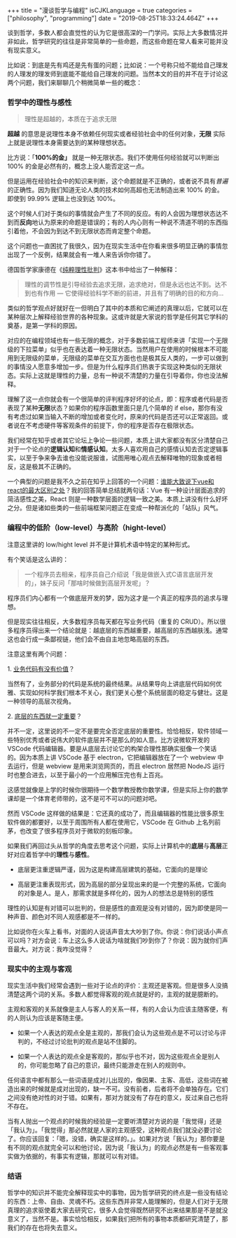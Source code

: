 +++
title = "漫谈哲学与编程"
isCJKLanguage = true
categories = ["philosophy", "programming"]
date = "2019-08-25T18:33:24.464Z"
+++

谈到哲学，多数人都会直觉性的认为它是很高深的一门学问。实际上大多数情况并非如此，哲学研究的往往是非常简单的一些命题，而这些命题在常人看来可能并没有现实意义。

比如说：到底是先有鸡还是先有蛋的问题；比如说：一个号称只给不能给自己理发的人理发的理发师到底能不能给自己理发的问题。当然本文的目的并不在于讨论这两个问题，我们来聊聊几个稍微简单一些的概念：

### 哲学中的理性与感性

> 理性是超越的，本质在于追求无限

**超越** 的意思是说理性本身不依赖任何现实或者经验社会中的任何对象，**无限** 实际上就是说理性本身需要达到的某种理想状态。

比方说：「**100%的金」** 就是一种无限状态。我们不使用任何经验就可以判断出 100% 的金是必然有的，概念上没人能否定这一点。

但是运用在经验社会中的知识来判断，这个命题就是不正确的，或者说不具有*普遍*的正确性。因为我们知道无论人类的技术如何高超也无法制造出来 100% 的金。即使到 99.99% 逻辑上也没到达 100%。

这个时候人们对于类似的事情就会产生了不同的反应。有的人会因为理想状态达不到而**反向**地认为原来的命题是错误的；有的人内心则有一种说不清道不明的东西指引着他，不会因为到达不到无限状态而肯定整个命题。

这个问题也一直困扰了我很久，因为在现实生活中在你看来很多明显正确的事情忽出现了一个反例，结果就会有一堆人来告诉你你错了。

德国哲学家康德在《[纯粹理性批判](https://zh.wikipedia.org/wiki/%E7%BA%AF%E7%B2%B9%E7%90%86%E6%80%A7%E6%89%B9%E5%88%A4)》这本书中给出了一种解释：

> 理性的调节性是引导经验去追求无限，追求绝对，但是永远也达不到。达不到也有作用 — 它使得经验科学不断的前进，并且有了明确的目的和方向…

类似的哲学观点好就好在一但明白了其中的本质和它阐述的真理以后，它就可以在某种层次上解释经验世界的各种现象。这或许就是大家说的哲学是任何其它学科的奠基，是第一学科的原因。

对应的在编程领域也有一些无限的概念，对于多数前端工程师来讲「实现一个无限级的下拉菜单」似乎也在表达着一种无限状态。当然用户在使用的时候根本不可能用到无限级的菜单，无限级的菜单在交互方面也也是极其反人类的，一步可以做到的事情没人愿意多增加一步。但是为什么程序员们热衷于实现这种类似的无限状态。实际上这就是理性的力量，总有一种说不清楚的力量在引导着你，你也没法解释。

理解了这一点你就会有一个很简单的评判程序好坏的论点，即：程序或者代码是否表现了某种**无限**状态？如果你的程序函数里面只是几个简单的 if else，那你有没有考虑过如果当输入不断的增加或者变化时，原来的代码是否还可以正常返回。或者说在不考虑硬件等客观条件的前提下，你的程序是否存在极限状态。

我们经常在知乎或者其它论坛上争论一些问题，本质上讲大家都没有区分清楚自己对于一个论点的**逻辑认知**和**情感认知**。太多人喜欢用自己的感情认知去否定逻辑事实，以至于争来争去谁也没能说服谁，试图用唯心观点去解释唯物的现象或者相反，这是极其不正确的。

一个典型的问题是我不久之前在知乎上回答的一个问题：[谁能大致说下vue和react的最大区别之处](https://www.zhihu.com/question/309891718)？我的回答简单总结就两句话：Vue 有一种设计层面追求的简洁感性之美，React 则是一种数学层面的逻辑一致之美。本质上讲没有什么好坏之分。但是诸如些类的一些前端框架问题正在变成一种帮派化的「站队」风气。

### 编程中的低阶（low-level）与高阶（hight-level）

注意这里讲的 low/hight level 并不是计算机术语中特定的某种形式。

有个笑话是这么讲的：

> 一个程序员去相亲，程序员自己介绍说「我是做嵌入式C语言底层开发的」，妹子反问「那啥时候做到高层开发呢」？

程序员们内心都有一个做底层开发的梦，因为这才是一个真正的程序员的追求与理想。

但是现实往往相反，大多数程序员每天都在写业务代码（重复的 CRUD）。所以很多程序员得出来一个结论就是：越底层的东西越重要，越高层的东西越肤浅。通常这也会行成一条鄙视链，他们会不由自主地忽略高层的东西。

注意这里有两个问题：

1\. <u>业务代码有没有价值</u>？

当然有了，业务部分的代码是系统的最终结果。从结果导向上讲底层代码如何优雅、实现如何科学我们根本不关心，我们更关心整个系统层面的稳定与健壮。这是一种领导的高层次视角。

2\. <u>底层的东西就一定重要</u>？

并不一定，这里说的不一定不是要完全否定底层的重要性。恰恰相反，软件领域一些特别优秀或者说伟大的软件底层并不是那么的如人意。比方说微软开发的 VSCode 代码编辑器。要是从底层去讨论它的构架合理性那确实挺像一个笑话的。因为本质上讲 VSCode 基于 electron，它把编辑器放在了一个 webview 中去运行，但是 webview 是用来浏览网页的，而且 electron 居然把 NodeJS 运行时也整合进去，以至于最小的一个应用解压完也有上百兆。

这感觉就像是上学的时候你很期待一个数学教授教你数学课，但是实际上你的数学课却是一个体育老师带的，这不是可不可以的问题对吧。

然而 VSCode 这样做的结果是：它还真的成功了，而且编辑器的性能比很多原生软件做的都要好，以至于周围所有人都在使用它，VSCode 在 Github 上名列前茅，也改变了很多程序员对于微软的刻板印象。

如果我们再回过头从哲学的角度去思考这个问题，实际上计算机中的**底层**与**高层**正好对应着哲学中的**理性**与**感性**。

* 底层更注重逻辑严谨，因为这是构建高层建筑的基础，它面向的是理论

* 高层更注重表现形式，因为高层的部分呈现出来的是一个完整的系统，它面向的对象是人。是人，那需求就是多样化的，因为人的想法总是特别的感性

理性的认知是有对错可以批判的，但是感性的直观是没有对错的，因为即使是同一种声音、颜色对不同人观感都是不一样的。

比如说你在火车上看书，对面的人说话声音太大吵到了你。你说：你们说话小声点可以吗？对方会说：车上这么多人说话为啥就我们吵到你了？你说：因为就你们声音最大。对方说：我咋没觉得？

### 现实中的主观与客观

现实生活中我们经常会遇到一些对于论点的评价：主观还是客观。但是很多人没搞清楚这两个词的关系。多数人都觉得客观的观点就是好的，主观的就是臆断的。

主观和客观的关系就像是主人与客人的关系一样，有的人会认为应该主随客便，有的人则认为应该是客随主便。

* 如果一个人表达的观点全是主观的，那我们会认为这些观点是不可以讨论与评判的，不经过讨论批判的观点是站不住脚的。

* 如果一个人表达的观点全是客观的，那似乎也不对，因为这些观点全是别人的，你可能忽略了自己的意识，最终只能游走在别人的规则中。

任何语言中都有那么一些词语是成对儿出现的，像因果、主客、高低，这些词在被造出来的时候就是成对出现的，缺一不可。没有前者，后者将不会单独存在。它们之间没有绝对性的对于错。如果有，那对方就没有了存在的意义，反过来自己也将不存在。

当有人抛出一个观点的时候我的经验是一定要听清楚对方说的是「我觉得」还是「我认为」。「我觉得」那必然就是人家的主观感受，这种观点我们就没必要讨论了。你应该回复：「嗯，没错，确实是这样的。」。如果对方说「我认为」那你要是有不同的观点就完全可以和他讨论，因为说「我认为」的观点必然是有一些客观事实做为依据的，有事实有逻辑，那就可以有对错。

### 结语

哲学中的知识并不能完全解释现实中的事物，因为哲学研究的终点是一些没有结论的东西：上帝、自由、灵魂不朽。这些东西并非常人能理解的，但是人们对于无限真理的追求驱使着大家去研究它，很多人会觉得既然研究不出来结果那是不是就没意义了，当然不是。事实恰恰相反，如果我们把所有的事物本质都研究清楚了，那我们的存在也将失去意义。
